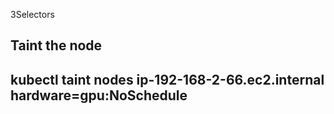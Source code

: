 3Selectors

Taint the node
---

kubectl taint nodes ip-192-168-2-66.ec2.internal   hardware=gpu:NoSchedule
---

